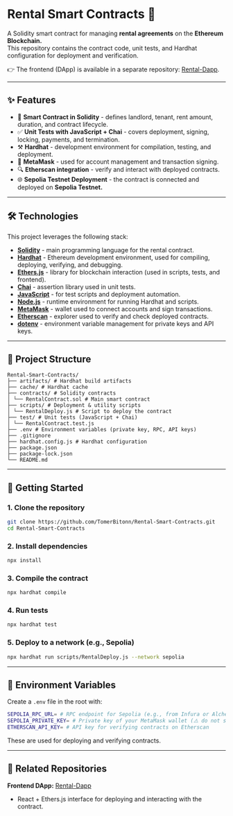 # Rental Smart Contracts 📄

A Solidity smart contract for managing **rental agreements** on the **Ethereum Blockchain.**  
This repository contains the contract code, unit tests, and Hardhat configuration for deployment and verification.  

👉 The frontend (DApp) is available in a separate repository: [Rental-Dapp](https://github.com/TomerBitonn/Rental-dApp.git).

---

## ✨ Features

- 📜 **Smart Contract in Solidity** - defines landlord, tenant, rent amount, duration, and contract lifecycle.  
- ✅ **Unit Tests with JavaScript + Chai** - covers deployment, signing, locking, payments, and termination.  
- ⚒️ **Hardhat** - development environment for compilation, testing, and deployment.  
- 🔗 **MetaMask** - used for account management and transaction signing.  
- 🔍 **Etherscan integration** - verify and interact with deployed contracts.  
- 🌐 **Sepolia Testnet Deployment** - the contract is connected and deployed on **Sepolia Testnet.** 

---

## 🛠️ Technologies

This project leverages the following stack:

- **[Solidity](https://soliditylang.org/)** - main programming language for the rental contract.  
- **[Hardhat](https://hardhat.org/)** - Ethereum development environment, used for compiling, deploying, verifying, and debugging.  
- **[Ethers.js](https://docs.ethers.org/)** - library for blockchain interaction (used in scripts, tests, and frontend).  
- **[Chai](https://www.chaijs.com/)** - assertion library used in unit tests.  
- **[JavaScript](https://developer.mozilla.org/en-US/docs/Web/JavaScript)** - for test scripts and deployment automation.  
- **[Node.js](https://nodejs.org/)** - runtime environment for running Hardhat and scripts.  
- **[MetaMask](https://metamask.io/)** - wallet used to connect accounts and sign transactions.  
- **[Etherscan](https://etherscan.io/)** - explorer used to verify and check deployed contracts.  
- **[dotenv](https://github.com/motdotla/dotenv)** - environment variable management for private keys and API keys.  

---

## 📂 Project Structure

```
Rental-Smart-Contracts/
├── artifacts/ # Hardhat build artifacts
├── cache/ # Hardhat cache
├── contracts/ # Solidity contracts
│ └── RentalContract.sol # Main smart contract
├── scripts/ # Deployment & utility scripts
│ └── RentalDeploy.js # Script to deploy the contract
├── test/ # Unit tests (JavaScript + Chai)
│ └── RentalContract.test.js
├── .env # Environment variables (private key, RPC, API keys)
├── .gitignore
├── hardhat.config.js # Hardhat configuration
├── package.json
├── package-lock.json
└── README.md
```

---

## 🚀 Getting Started

### 1. Clone the repository
```bash
git clone https://github.com/TomerBitonn/Rental-Smart-Contracts.git
cd Rental-Smart-Contracts
```

### 2. Install dependencies
```bash
npx install
```

### 3. Compile the contract
```bash
npx hardhat compile
```

### 4. Run tests
```bash
npx hardhat test
```

### 5. Deploy to a network (e.g., Sepolia)
```bash
npx hardhat run scripts/RentalDeploy.js --network sepolia
```

---

## 🔑 Environment Variables

Create a `.env` file in the root with:

```bash
SEPOLIA_RPC_URL= # RPC endpoint for Sepolia (e.g., from Infura or Alchemy)
SEPOLIA_PRIVATE_KEY= # Private key of your MetaMask wallet (⚠️ do not share or commit this file)
ETHERSCAN_API_KEY= # API key for verifying contracts on Etherscan
```

These are used for deploying and verifying contracts.

---

## 📖 Related Repositories

**Frontend DApp:** [Rental-Dapp](https://github.com/TomerBitonn/Rental-dApp.git)
- React + Ethers.js interface for deploying and interacting with the contract.
